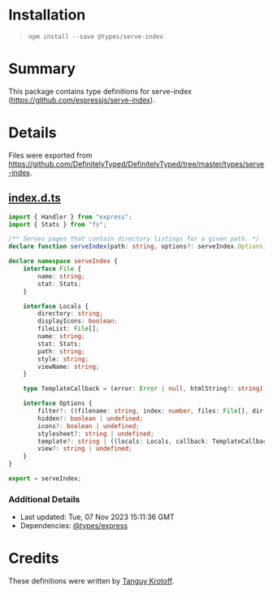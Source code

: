 # Installation
>
> `npm install --save @types/serve-index`

# Summary

This package contains type definitions for serve-index (<https://github.com/expressjs/serve-index>).

# Details

Files were exported from <https://github.com/DefinitelyTyped/DefinitelyTyped/tree/master/types/serve-index>.

## [index.d.ts](https://github.com/DefinitelyTyped/DefinitelyTyped/tree/master/types/serve-index/index.d.ts)

````ts
import { Handler } from "express";
import { Stats } from "fs";

/** Serves pages that contain directory listings for a given path. */
declare function serveIndex(path: string, options?: serveIndex.Options): Handler;

declare namespace serveIndex {
    interface File {
        name: string;
        stat: Stats;
    }

    interface Locals {
        directory: string;
        displayIcons: boolean;
        fileList: File[];
        name: string;
        stat: Stats;
        path: string;
        style: string;
        viewName: string;
    }

    type TemplateCallback = (error: Error | null, htmlString?: string) => void;

    interface Options {
        filter?: ((filename: string, index: number, files: File[], dir: string) => boolean) | undefined;
        hidden?: boolean | undefined;
        icons?: boolean | undefined;
        stylesheet?: string | undefined;
        template?: string | ((locals: Locals, callback: TemplateCallback) => void) | undefined;
        view?: string | undefined;
    }
}

export = serveIndex;

````

### Additional Details

* Last updated: Tue, 07 Nov 2023 15:11:36 GMT
* Dependencies: [@types/express](https://npmjs.com/package/@types/express)

# Credits

These definitions were written by [Tanguy Krotoff](https://github.com/tkrotoff).
